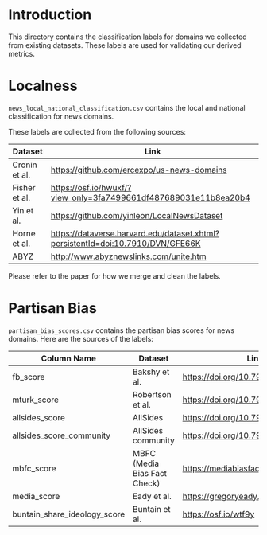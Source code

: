 # Introduction

This directory contains the classification labels for domains we collected from existing datasets.
These labels are used for validating our derived metrics.

# Localness

`news_local_national_classification.csv` contains the local and national classification for news domains.

These labels are collected from the following sources:

| Dataset | Link |
| --- | --- |
|Cronin et al.| https://github.com/ercexpo/us-news-domains |
|Fisher et al.| https://osf.io/hwuxf/?view_only=3fa7499661df487689031e11b8ea20b4 |
|Yin et al.| https://github.com/yinleon/LocalNewsDataset |
|Horne et al.| https://dataverse.harvard.edu/dataset.xhtml?persistentId=doi:10.7910/DVN/GFE66K |
|ABYZ | http://www.abyznewslinks.com/unite.htm |

Please refer to the paper for how we merge and clean the labels.

# Partisan Bias

`partisan_bias_scores.csv` contains the partisan bias scores for news domains.
Here are the sources of the labels:

| Column Name | Dataset | Link |
| --- | --- | --- |
| fb_score | Bakshy et al. | https://doi.org/10.7910/DVN/QAN5VX |
| mturk_score | Robertson et al. | https://doi.org/10.7910/DVN/QAN5VX |
| allsides_score | AllSides | https://doi.org/10.7910/DVN/QAN5VX |
| allsides_score_community | AllSides community | https://doi.org/10.7910/DVN/QAN5VX |
| mbfc_score | MBFC (Media Bias Fact Check) | https://mediabiasfactcheck.com  |
| media_score | Eady et al. | https://gregoryeady.com |
| buntain_share_ideology_score | Buntain et al. | https://osf.io/wtf9y |
